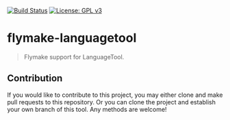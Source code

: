 [![Build Status](https://travis-ci.com/emacs-languagetool/flymake-languagetool.svg?branch=master)](https://travis-ci.com/emacs-languagetool/flymake-languagetool)
[![License: GPL v3](https://img.shields.io/badge/License-GPL%20v3-blue.svg)](https://www.gnu.org/licenses/gpl-3.0)

# flymake-languagetool
> Flymake support for LanguageTool.

## Contribution

If you would like to contribute to this project, you may either
clone and make pull requests to this repository. Or you can
clone the project and establish your own branch of this tool.
Any methods are welcome!
